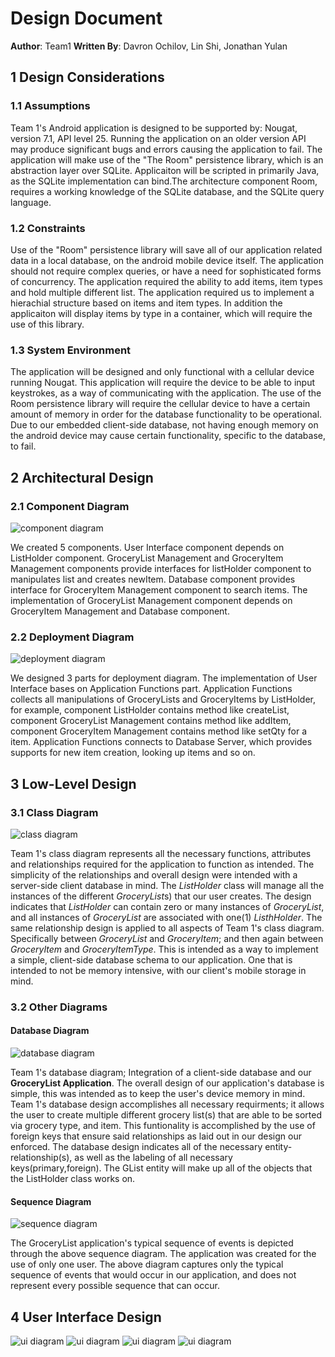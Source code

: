 # Design Document

**Author**: Team1
**Written By**: Davron Ochilov, Lin Shi, Jonathan Yulan

## 1 Design Considerations

### 1.1 Assumptions

Team 1's Android application is designed to be supported by: Nougat, version 7.1, API level 25. Running the application on an older version API may produce significant bugs and errors causing the application to fail. The application will make use of the "The Room" persistence library, which is an abstraction layer over SQLite. Applicaiton will be scripted in primarily Java, as the SQLite implementation can bind.The architecture component Room, requires a working knowledge of the SQLite database, and the SQLite query language.  

### 1.2 Constraints

Use of the "Room" persistence library will save all of our application related data in a local database, on the android mobile device itself. The application should not require complex queries, or have a need for sophisticated forms of concurrency. The application required the ability to add items, item types and hold multiple different list. The application required us to implement a hierachial structure based on items and item types. In addition the applicaiton will display items by type in a container, which will require the use of this library. 

### 1.3 System Environment

The application will be designed and only functional with a cellular device running Nougat. This application will require the device to be able to input keystrokes, as a way of communicating with the application. The use of the Room persistence library will require the cellular device to have a certain amount of memory in order for the database functionality to be operational. Due to our embedded client-side database, not having enough memory on the android device may cause certain functionality, specific to the database, to fail. 

## 2	Architectural Design

### 2.1	Component Diagram

![component diagram](https://i.imgur.com/wdAeyUp.png)

We created 5 components. User Interface component depends on ListHolder component. GroceryList Management and GroceryItem Management components provide interfaces for listHolder component to manipulates list and creates newItem. Database component provides interface for GroceryItem Management component to search items. The implementation of GroceryList Management component depends on GroceryItem Management and Database component.

### 2.2	Deployment Diagram

![deployment diagram](https://i.imgur.com/PfD5NxB.png)

We designed 3 parts for deployment diagram. The implementation of User Interface bases on Application Functions part. Application Functions collects all manipulations of GroceryLists and GroceryItems by ListHolder, for example, component ListHolder contains method like createList, component GroceryList Management contains method like addItem, component GroceryItem Management contains method like setQty for a item. Application Functions connects to Database Server, which provides supports for new item creation, looking up items and so on.

## 3	Low-Level Design

### 3.1	Class Diagram

![class diagram](https://i.imgur.com/YLdfmaw.png)

Team 1's class diagram represents all the necessary functions, attributes and relationships required for the application to function as intended. The simplicity of the relationships and overall design were intended with a server-side client database in mind. The *ListHolder* class will manage all the instances of the different *GroceryList*s) that our user creates. The design indicates that *ListHolder* can contain zero or many instances of *GroceryList*, and all instances of *GroceryList* are associated with one(1) *ListhHolder*. The same relationship design is applied to all aspects of Team 1's class diagram. Specifically between *GroceryList* and *GroceryItem*; and then again between *GroceryItem* and *GroceryItemType*. This is intended as a way to implement a simple, client-side database schema to our application. One that is intended to not be memory intensive, with our client's mobile storage in mind. 

### 3.2	Other Diagrams

#### Database Diagram

![database diagram](https://i.imgur.com/VwAReky.png)

Team 1's database diagram; Integration of a client-side database and our **GroceryList Application**. The overall design of our application's database is simple, this was intended as to keep the user's device memory in mind. Team 1's database design accomplishes all necessary requirments; it allows the user to create multiple different grocery list(s) that are able to be sorted via grocery type, and item. This funtionality is accomplished by the use of foreign keys that ensure said relationships as laid out in our design our enforced. The database design indicates all of the necessary entity-relationship(s), as well as the labeling of all necessary keys(primary,foreign). The GList entity will make up all of the objects that the ListHolder class works on. 

#### Sequence Diagram

![sequence diagram](https://raw.githubusercontent.com/jonathanyulan99/Assignment5/main/Sequence%20Diagram.jpeg)

The GroceryList application's typical sequence of events is depicted through the above sequence diagram. The application was created for the use of only one user. The above diagram captures only the typical sequence of events that would occur in our application, and does not represent every possible sequence that can occur. 

## 4	User Interface Design

![ui diagram](https://imgur.com/fuTGLb1.png)
![ui diagram](https://imgur.com/zvnV8Cx.png)
![ui diagram](https://imgur.com/vcRGURJ.png)
![ui diagram](https://imgur.com/vehpV2w.png)
